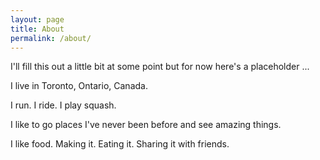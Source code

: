 ```yaml
---
layout: page
title: About
permalink: /about/
---
```


I'll fill this out a little bit at some point but for now here's a placeholder ...

I live in Toronto, Ontario, Canada.

I run. I ride. I play squash.

I like to go places I've never been before and see amazing things.

I like food. Making it. Eating it. Sharing it with friends.